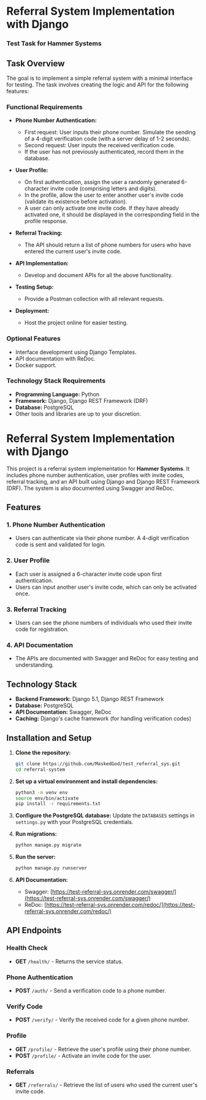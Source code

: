 # Referral System Implementation with Django

### Test Task for Hammer Systems

## Task Overview

The goal is to implement a simple referral system with a minimal interface for testing. The task involves creating the logic and API for the following features:

### Functional Requirements

- **Phone Number Authentication:**

  - First request: User inputs their phone number. Simulate the sending of a 4-digit verification code (with a server delay of 1-2 seconds).
  - Second request: User inputs the received verification code.
  - If the user has not previously authenticated, record them in the database.

- **User Profile:**

  - On first authentication, assign the user a randomly generated 6-character invite code (comprising letters and digits).
  - In the profile, allow the user to enter another user's invite code (validate its existence before activation).
  - A user can only activate one invite code. If they have already activated one, it should be displayed in the corresponding field in the profile response.

- **Referral Tracking:**

  - The API should return a list of phone numbers for users who have entered the current user's invite code.

- **API Implementation:**

  - Develop and document APIs for all the above functionality.

- **Testing Setup:**

  - Provide a Postman collection with all relevant requests.

- **Deployment:**
  - Host the project online for easier testing.

### Optional Features

- Interface development using Django Templates.
- API documentation with ReDoc.
- Docker support.

### Technology Stack Requirements

- **Programming Language:** Python
- **Framework:** Django, Django REST Framework (DRF)
- **Database:** PostgreSQL
- Other tools and libraries are up to your discretion.

# Referral System Implementation with Django

This project is a referral system implementation for **Hammer Systems**. It includes phone number authentication, user profiles with invite codes, referral tracking, and an API built using Django and Django REST Framework (DRF). The system is also documented using Swagger and ReDoc.

## Features

### 1. Phone Number Authentication

- Users can authenticate via their phone number. A 4-digit verification code is sent and validated for login.

### 2. User Profile

- Each user is assigned a 6-character invite code upon first authentication.
- Users can input another user's invite code, which can only be activated once.

### 3. Referral Tracking

- Users can see the phone numbers of individuals who used their invite code for registration.

### 4. API Documentation

- The APIs are documented with Swagger and ReDoc for easy testing and understanding.

## Technology Stack

- **Backend Framework:** Django 5.1, Django REST Framework
- **Database:** PostgreSQL
- **API Documentation:** Swagger, ReDoc
- **Caching:** Django's cache framework (for handling verification codes)

## Installation and Setup

1. **Clone the repository:**

   ```bash
   git clone https://github.com/MaskedGod/test_referral_sys.git
   cd referral-system
   ```

2. **Set up a virtual environment and install dependencies:**

   ```bash
   python3 -m venv env
   source env/bin/activate
   pip install -r requirements.txt
   ```

3. **Configure the PostgreSQL database:**
   Update the `DATABASES` settings in `settings.py` with your PostgreSQL credentials.

4. **Run migrations:**

   ```bash
   python manage.py migrate
   ```

5. **Run the server:**

   ```bash
   python manage.py runserver
   ```

6. **API Documentation:**
   - Swagger: [https://test-referral-sys.onrender.com/swagger/](https://test-referral-sys.onrender.com/swagger/)
   - ReDoc: [https://test-referral-sys.onrender.com/redoc/](https://test-referral-sys.onrender.com/redoc/)

## API Endpoints

### Health Check

- **GET** `/health/` - Returns the service status.

### Phone Authentication

- **POST** `/auth/` - Send a verification code to a phone number.

### Verify Code

- **POST** `/verify/` - Verify the received code for a given phone number.

### Profile

- **GET** `/profile/` - Retrieve the user's profile using their phone number.
- **POST** `/profile/` - Activate an invite code for the user.

### Referrals

- **GET** `/referrals/` - Retrieve the list of users who used the current user's invite code.
